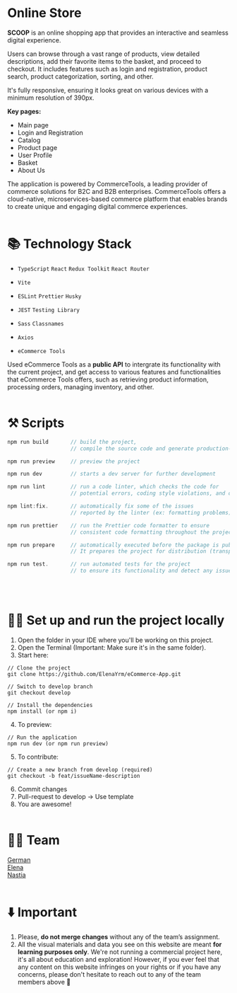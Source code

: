 # Online Store

**SCOOP** is an online shopping app that provides an interactive and seamless digital experience. 

Users can browse through a vast range of products, view detailed descriptions, add their favorite items to the basket, and proceed to checkout. It includes features such as login and registration, product search, product categorization, sorting, and other.

It's fully responsive, ensuring it looks great on various devices with a minimum resolution of 390px.

**Key pages:**
- Main page
- Login and Registration
- Catalog
- Product page
- User Profile
- Basket
- About Us

The application is powered by CommerceTools, a leading provider of commerce solutions for B2C and B2B enterprises. CommerceTools offers a cloud-native, microservices-based commerce platform that enables brands to create unique and engaging digital commerce experiences.
<br></br>
# **📚 Technology Stack**
- `TypeScript` `React` `Redux Toolkit` `React Router`
- `Vite`
- `ESLint` `Prettier` `Husky`
- `JEST` `Testing Library`
- `Sass` `Classnames`
- `Axios`

- `eCommerce Tools`

Used eCommerce Tools as a **public API** to intergrate its functionality with the current project, and get access to various features and functionalities that eCommerce Tools offers, such as retrieving product information, processing orders, managing inventory, and other.
<br></br>
# ⚒️ Scripts

```jsx
npm run build       // build the project,
                    // compile the source code and generate production-ready output files

npm run preview     // preview the project

npm run dev         // starts a dev server for further development

npm run lint        // run a code linter, which checks the code for 
                    // potential errors, coding style violations, and other issues

npm lint:fix.       // automatically fix some of the issues 
                    // reported by the linter (ex: formatting problems)

npm run prettier    // run the Prettier code formatter to ensure 
                    // consistent code formatting throughout the project

npm run prepare     // automatically executed before the package is published.
                    // It prepares the project for distribution (transpile, clean, or compress files)

npm run test.       // run automated tests for the project 
                    // to ensure its functionality and detect any issues
```
<br></br>
# 🧑‍💻 Set up and run the project locally

1. Open the folder in your IDE where you'll be working on this project.
2. Open the Terminal (Important: Make sure it's in the same folder).
3. Start here:

```tsx
// Clone the project
git clone https://github.com/ElenaYrm/eCommerce-App.git

// Switch to develop branch
git checkout develop

// Install the dependencies
npm install (or npm i)
```

4. To preview:

```tsx
// Run the application
npm run dev (or npm run preview)
```

5. To contribute:

```tsx
// Create a new branch from develop (required)
git checkout -b feat/issueName-description
```

6. Commit changes
7. Pull-request to develop → Use template
8. You are awesome!
<br></br>
# 👯‍♂️ Team

[German](https://github.com/germangrib)  
[Elena](https://github.com/ElenaYrm)  
[Nastia](https://github.com/HereEast)
<br></br>
# ⬇️ Important

1. Please, **do not merge changes** without any of the team’s assignment.
2. All the visual materials and data you see on this website are meant **for learning purposes only**. We're not running a commercial project here, it's all about education and exploration! However, if you ever feel that any content on this website infringes on your rights or if you have any concerns, please don't hesitate to reach out to any of the team members above 🙂
